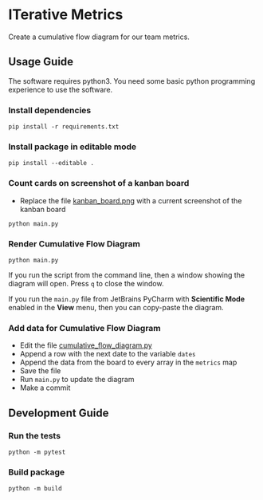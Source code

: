 # ITerative Metrics

Create a cumulative flow diagram for our team metrics.

## Usage Guide

The software requires python3. You need some basic python programming experience to use the software.

### Install dependencies

```shell
pip install -r requirements.txt
```

### Install package in editable mode

```shell
pip install --editable .
```

### Count cards on screenshot of a kanban board

- Replace the file [kanban_board.png](client-data%2Fkanban_board.png) with a current screenshot of the kanban board

```shell
python main.py
```

### Render Cumulative Flow Diagram

```shell
python main.py
```

If you run the script from the command line, then a window showing the diagram will open. Press `q` to close the window.

If you run the `main.py` file from JetBrains PyCharm with **Scientific Mode** enabled in the **View** menu, then you can copy-paste the diagram.

### Add data for Cumulative Flow Diagram

- Edit the file [cumulative_flow_diagram.py](src/iterative_metrics/cumulative_flow_diagram.py)
- Append a row with the next date to the variable `dates`
- Append the data from the board to every array in the `metrics` map
- Save the file
- Run `main.py` to update the diagram
- Make a commit

## Development Guide

### Run the tests

```shell
python -m pytest
```

### Build package

```shell
python -m build
```
